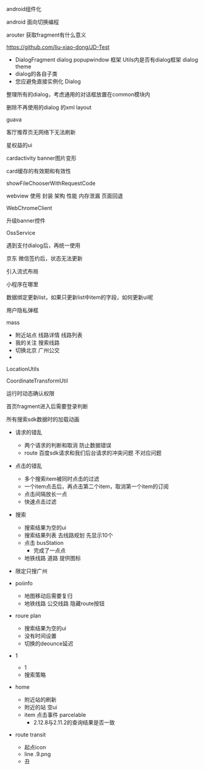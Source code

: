 android组件化

android 面向切换编程

arouter 获取fragment有什么意义

https://github.com/liu-xiao-dong/JD-Test



+ DialogFragment dialog popupwindow 框架 Utils内是否有dialog框架 dialog theme
+ dialog的各自子类
+ 您应避免直接实例化 Dialog

整理所有的dialog，考虑通用的对话框放置在common模块内

删除不再使用的dialog 的xml layout

guava

客厅推荐页无网络下无法刷新

星权益的ui

cardactivity banner图片变形

card缓存的有效期和有效性


showFileChooserWithRequestCode


webview 使用 封装 架构 性能 内存泄漏 页面回退

WebChromeClient

升级banner控件

OssService

遇到支付dialog后，再统一使用

京东 微信签约后，状态无法更新

引入流式布局

小程序在哪里

数据绑定更新list，如果只更新list中item的字段，如何更新ui呢



用户隐私弹框

mass

+ 附近站点 线路详情 线路列表
+ 我的关注 搜索线路
+ 切换北京 广州公交
+ 

LocationUtils

CoordinateTransformUtil

运行时动态确认权限

首页fragment进入后需要登录判断

所有搜索sdk数据时的加载动画

+ 请求的错乱
  + 两个请求的判断和取消 防止数据错误
  + route 百度sdk请求和我们后台请求的冲突问题 不对应问题
+ 点击的错乱
  + 多个搜索item被同时点击的过滤
  + 一个item点击后，再点击第二个item，取消第一个item的订阅
  + 点击间隔放长一点
  + 快速点击过滤



+ 搜索
  + 搜索结果为空的ui
  + 搜索结果列表 去线路规划 先显示10个
  + 点击 busStation
    + 完成了一点点
  + 地铁线路 道路 提供图标
+ 限定只搜广州
  
+ poiinfo
  + 地图移动后需要复归
  + 地铁线路 公交线路 隐藏route按钮

+ roure plan
  + 搜索结果为空的ui
  + 没有时间设置
  + 切换的deounce延迟
+ 1
  + 1
  + 搜索策略
  
+ home
  + 附近站的刷新
  + 附近的站 空ui
  + item 点击事件 parcelable
    + 2.12.8与2.11.2的查询结果是否一致







+ route transit
  + 起点icon
  + line  .9.png
  + 丑